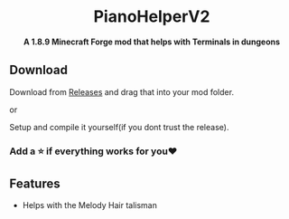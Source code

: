 <div align="center">

# PianoHelperV2



**A 1.8.9 Minecraft Forge mod that helps with Terminals in dungeons**
</div>

## Download
Download from [Releases](https://github.com/SchubiLegendds/SecretAddons/releases/tag/Skyblock) and drag that into your mod folder.

or

Setup and compile it yourself(if you dont trust the release).

### Add a ⭐️ if everything works for you❤️

## Features
- Helps with the Melody Hair talisman
